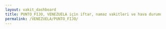 ```yaml
---
layout: vakit_dashboard
title: PUNTO_FIJO, VENEZUELA için iftar, namaz vakitleri ve hava durumu - ilçe/eyalet seç
permalink: /VENEZUELA/PUNTO_FIJO/
---
```


<script type="text/javascript">
  var GLOBAL_COUNTRY = 'VENEZUELA';
  var GLOBAL_CITY = 'PUNTO_FIJO';
  var GLOBAL_STATE = '';
  var lat = 72;
  var lon = 21;
</script>
